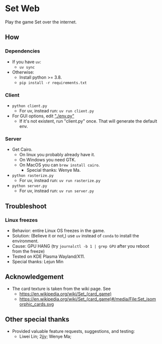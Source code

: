 # Set Web
Play the game Set over the internet.  

## How
### Dependencies
- If you have `uv`:
  - `uv sync`
- Otherwise:
  - Install python >= 3.8.  
  - `pip install -r requirements.txt`

### Client
- `python client.py`
  - For uv, instead run: `uv run client.py`
- For GUI options, edit ["./env.py"](./env.py)
  - If it's not existent, run "client.py" once. That will generate the default env.  

### Server
- Get Cairo. 
  - On linux you probably already have it. 
  - On Windows you need GTK. 
  - On MacOS you can `brew install cairo`.  
    - Special thanks: Wenye Ma.  
- `python rasterize.py`
  - For uv, instead run: `uv run rasterize.py`
- `python server.py`
  - For uv, instead run: `uv run server.py`

## Troubleshoot
### Linux freezes
- Behavior: entire Linux OS freezes in the game.  
- Solution: (Believe it or not,) use `uv` instead of `conda` to install the environment.  
- Cause: GPU HANG (try `journalctl -b 1 | grep GPU` after you reboot from the freeze)
- Tested on KDE Plasma Wayland/X11.  
- Special thanks: Lejun Min

## Acknowledgement
- The card texture is taken from the wiki page. See  
  - https://en.wikipedia.org/wiki/Set_(card_game)
  - https://en.wikipedia.org/wiki/Set_(card_game)#/media/File:Set_isomorphic_cards.svg

## Other special thanks
- Provided valuable feature requests, suggestions, and testing:  
  - Liwei Lin; 2jjy; Wenye Ma;  
